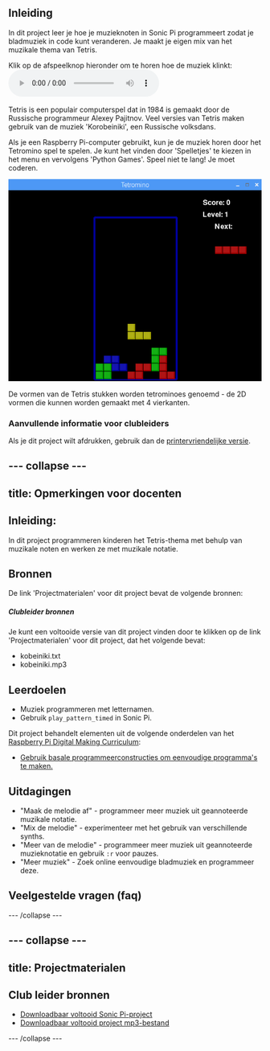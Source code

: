 ## Inleiding

In dit project leer je hoe je muzieknoten in Sonic Pi programmeert zodat je bladmuziek in code kunt veranderen. Je maakt je eigen mix van het muzikale thema van Tetris.

<div id="audio-preview" class="pdf-hidden">
  Klik op de afspeelknop hieronder om te horen hoe de muziek klinkt: 
  <audio controls preload> 
    <source src="resources/korobeiniki.mp3" type="audio/mpeg"> Je browser ondersteunt het element <code>audio</code> niet. 
  </audio>
</div>

Tetris is een populair computerspel dat in 1984 is gemaakt door de Russische programmeur Alexey Pajitnov. Veel versies van Tetris maken gebruik van de muziek 'Korobeiniki', een Russische volksdans.

Als je een Raspberry Pi-computer gebruikt, kun je de muziek horen door het Tetromino spel te spelen. Je kunt het vinden door 'Spelletjes' te kiezen in het menu en vervolgens 'Python Games'. Speel niet te lang! Je moet coderen.

![schermafbeelding](images/tetromino.png)

De vormen van de Tetris stukken worden tetrominoes genoemd - de 2D vormen die kunnen worden gemaakt met 4 vierkanten.

### Aanvullende informatie voor clubleiders

Als je dit project wilt afdrukken, gebruik dan de [printervriendelijke versie](https://projects.raspberrypi.org/nl-NL/projects/tetris-theme/print).

--- collapse ---
---
title: Opmerkingen voor docenten
---

## Inleiding:

In dit project programmeren kinderen het Tetris-thema met behulp van muzikale noten en werken ze met muzikale notatie.

## Bronnen

De link 'Projectmaterialen' voor dit project bevat de volgende bronnen:

##### Clubleider bronnen

Je kunt een voltooide versie van dit project vinden door te klikken op de link 'Projectmaterialen' voor dit project, dat het volgende bevat:

* kobeiniki.txt
* kobeiniki.mp3

## Leerdoelen

* Muziek programmeren met letternamen. 
* Gebruik `play_pattern_timed` in Sonic Pi.

Dit project behandelt elementen uit de volgende onderdelen van het [Raspberry Pi Digital Making Curriculum](http://rpf.io/curriculum):

* [Gebruik basale programmeerconstructies om eenvoudige programma's te maken.](https://www.raspberrypi.org/curriculum/programming/creator)

## Uitdagingen

* "Maak de melodie af" - programmeer meer muziek uit geannoteerde muzikale notatie.
* "Mix de melodie" - experimenteer met het gebruik van verschillende synths.
* "Meer van de melodie" - programmeer meer muziek uit geannoteerde muzieknotatie en gebruik `:r` voor pauzes.
* "Meer muziek" - Zoek online eenvoudige bladmuziek en programmeer deze.

## Veelgestelde vragen (faq)

--- /collapse ---

--- collapse ---
---
title: Projectmaterialen
---

## Club leider bronnen

* [Downloadbaar voltooid Sonic Pi-project](resources/korobeiniki.txt)
* [Downloadbaar voltooid project mp3-bestand](resources/korobeiniki.mp3)

--- /collapse ---